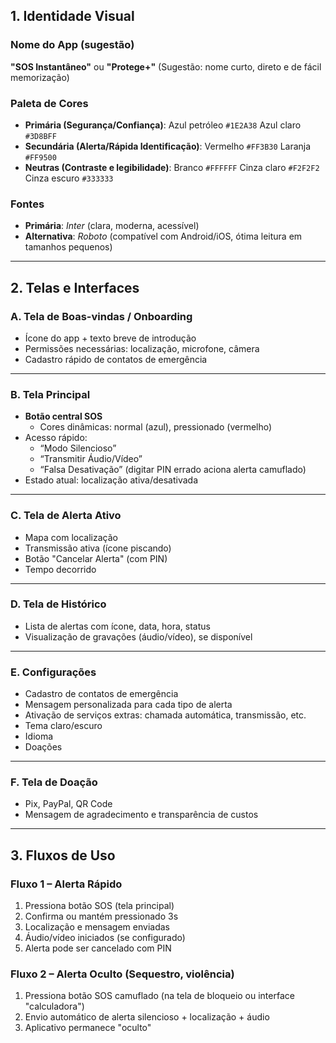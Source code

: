 ## 1. **Identidade Visual**

### **Nome do App (sugestão)**

**"SOS Instantâneo"** ou **"Protege+"**
 (Sugestão: nome curto, direto e de fácil memorização)

### **Paleta de Cores**

- **Primária (Segurança/Confiança)**:
   Azul petróleo `#1E2A38`
   Azul claro `#3D8BFF`
- **Secundária (Alerta/Rápida Identificação)**:
   Vermelho `#FF3B30`
   Laranja `#FF9500`
- **Neutras (Contraste e legibilidade)**:
   Branco `#FFFFFF`
   Cinza claro `#F2F2F2`
   Cinza escuro `#333333`

### **Fontes**

- **Primária**: *Inter* (clara, moderna, acessível)
- **Alternativa**: *Roboto* (compatível com Android/iOS, ótima leitura em tamanhos pequenos)

------

## 2. **Telas e Interfaces**

### A. **Tela de Boas-vindas / Onboarding**

- Ícone do app + texto breve de introdução
- Permissões necessárias: localização, microfone, câmera
- Cadastro rápido de contatos de emergência

------

### B. **Tela Principal**

- **Botão central SOS**
  - Cores dinâmicas: normal (azul), pressionado (vermelho)
- Acesso rápido:
  - “Modo Silencioso”
  - “Transmitir Áudio/Vídeo”
  - “Falsa Desativação” (digitar PIN errado aciona alerta camuflado)
- Estado atual: localização ativa/desativada

------

### C. **Tela de Alerta Ativo**

- Mapa com localização
- Transmissão ativa (ícone piscando)
- Botão "Cancelar Alerta" (com PIN)
- Tempo decorrido

------

### D. **Tela de Histórico**

- Lista de alertas com ícone, data, hora, status
- Visualização de gravações (áudio/vídeo), se disponível

------

### E. **Configurações**

- Cadastro de contatos de emergência
- Mensagem personalizada para cada tipo de alerta
- Ativação de serviços extras: chamada automática, transmissão, etc.
- Tema claro/escuro
- Idioma
- Doações

------

### F. **Tela de Doação**

- Pix, PayPal, QR Code
- Mensagem de agradecimento e transparência de custos

------

## 3. **Fluxos de Uso**

### Fluxo 1 – Alerta Rápido

1. Pressiona botão SOS (tela principal)
2. Confirma ou mantém pressionado 3s
3. Localização e mensagem enviadas
4. Áudio/vídeo iniciados (se configurado)
5. Alerta pode ser cancelado com PIN

### Fluxo 2 – Alerta Oculto (Sequestro, violência)

1. Pressiona botão SOS camuflado (na tela de bloqueio ou interface "calculadora")
2. Envio automático de alerta silencioso + localização + áudio
3. Aplicativo permanece "oculto"